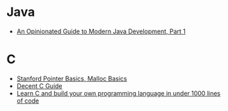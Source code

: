 # Java
* [An Opinionated Guide to Modern Java Development, Part 1](http://blog.paralleluniverse.co/2014/05/01/modern-java/)

# C
* [Stanford Pointer Basics, Malloc Basics](http://cslibrary.stanford.edu/106/)
* [Decent C Guide](http://www.le.ac.uk/users/rjm1/cotter/page_72.htm)
* [Learn C and build your own programming language in under 1000 lines of code](http://www.buildyourownlisp.com/)
